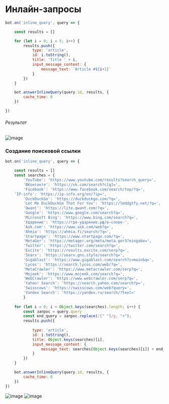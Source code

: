 # Инлайн-запросы

```javascript
bot.on('inline_query', query => {

    const results = []

    for (let i = 0; i < 5; i++) {
        results.push({
            type: 'article',
            id: i.toString(),
            title: 'Title ' + i,
            input_message_content: {
                message_text: `Article #${i+1}`
            }
        })
    }

    bot.answerInlineQuery(query.id, results, {
        cache_time: 0
    })

})
```
###### Результат
![image](https://user-images.githubusercontent.com/79378855/117424886-f04d0a00-af2a-11eb-83b9-91a0d98befec.png)

### Создание поисковой ссылки

```javascript
bot.on('inline_query', query => {

    const results = []
    const searches = {
        'YouTube': 'https://www.youtube.com/results?search_query=',
        'ВКонтакте': 'https://vk.com/search?c[q]=',
        'Facebook': 'https://www.facebook.com/search/top/?q=',
	'IP-info': 'https://ip-info.org/en/?ip=',
        'DuckDuckGo': 'https://duckduckgo.com/?q=',
        'Let Me DuckDuckGo That For You': 'https://lmddgtfy.net/?q=',
        'Qwant': 'https://lite.qwant.com/?q=',
        'Google': 'https://www.google.com/search?q=',
        'Microsoft Bing': 'https://www.bing.com/search?q=',
        'Ударение': 'https://где-ударение.рф/в-слове-',
        'Ask.com': 'https://www.ask.com/web?q=',
        'Ahmia': 'https://ahmia.fi/search/?q=',
        'Startpage': 'https://www.startpage.com/?q=',
        'MetaGer': 'https://metager.org/meta/meta.ger3?eingabe=',
        'Twitter': 'https://twitter.com/search?q=',
        'Excite': 'https://results.excite.com/serp?q=',
        'Searx': 'https://searx.gnu.style/search?q=',
        'Gigablast': 'https://www.gigablast.com/search?c=main&q=',
        'Lycos': 'https://search.lycos.com/web/?q=',
        'MetaCrawler': 'https://www.metacrawler.com/serp?q=',
        'Mojeek': 'https://www.mojeek.com/search?q=',
        'WebCrawler': 'https://www.webcrawler.com/serp?q=',
        'Yahoo! Search': 'https://search.yahoo.com/search?p=',
        'Swisscows': 'https://swisscows.com/web?query=',
        'Yandex Search': 'https://yandex.ru/search/?text='
        }
    
    for (let i = 0; i < Object.keys(searches).length; i++) {
        const запрос = query.query
        const end_query = запрос.replace(/[" "]/g, "+");
        results.push({
            
            type: 'article',
            id: i.toString(),
            title: Object.keys(searches)[i],
            input_message_content: {
                message_text: searches[Object.keys(searches)[i]] + end_query
            }
        })
    }

    bot.answerInlineQuery(query.id, results, {
        cache_time: 0
    })
})
```

![image](https://user-images.githubusercontent.com/79378855/117827780-f53af200-b279-11eb-8e67-46ca32b49be3.png)
![image](https://user-images.githubusercontent.com/79378855/117827862-02f07780-b27a-11eb-9792-e6497aab50d0.png)

